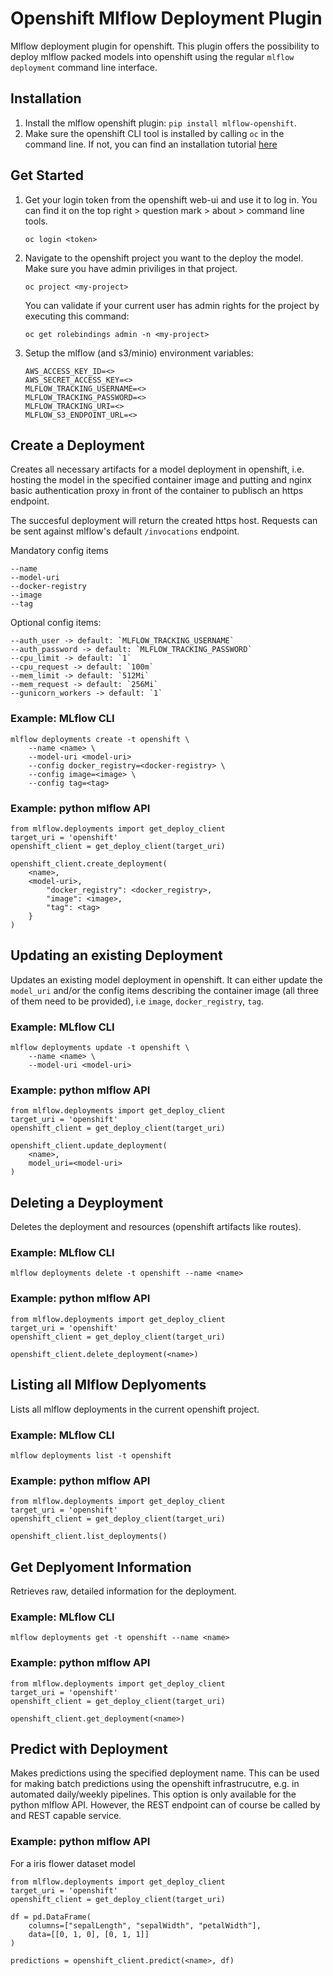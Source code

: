# Openshift Mlflow Deployment Plugin
Mlflow deployment plugin for openshift. This plugin offers the possibility to deploy mlflow packed models into openshift using the regular `mlflow deployment` command line interface.


## Installation
1. Install the mlflow openshift plugin: `pip install mlflow-openshift`.
2. Make sure the openshift CLI tool is installed by calling `oc` in the command line. If not, you can find an installation tutorial [here](https://docs.openshift.com/container-platform/3.11/cli_reference/get_started_cli.html) 

## Get Started
1. Get your login token from the openshift web-ui and use it to log in. You can find it on the top right > question mark > about > command line tools. 
    ```
    oc login <token>
    ```
2. Navigate to the openshift project you want to the deploy the model. Make sure you have admin priviliges in that project. 
    ```
    oc project <my-project>
    ```
    You can validate if your current user has admin rights for the project by executing this command:
    ```
    oc get rolebindings admin -n <my-project>
    ```
3. Setup the mlflow (and s3/minio) environment variables:
    ```
    AWS_ACCESS_KEY_ID=<>
    AWS_SECRET_ACCESS_KEY=<>
    MLFLOW_TRACKING_USERNAME=<>
    MLFLOW_TRACKING_PASSWORD=<>
    MLFLOW_TRACKING_URI=<>
    MLFLOW_S3_ENDPOINT_URL=<>
    ``` 


## Create a Deployment
Creates all necessary artifacts for a model deployment in openshift, i.e. hosting the model in the specified container image and putting and nginx basic authentication proxy in front of the container to publisch an https endpoint.

The succesful deployment will return the created https host. Requests can be sent against mlflow's default `/invocations` endpoint.

Mandatory config items
```
--name
--model-uri
--docker-registry
--image
--tag
```

Optional config items:
```
--auth_user -> default: `MLFLOW_TRACKING_USERNAME`
--auth_password -> default: `MLFLOW_TRACKING_PASSWORD`
--cpu_limit -> default: `1`
--cpu_request -> default: `100m`
--mem_limit -> default: `512Mi`
--mem_request -> default: `256Mi`
--gunicorn_workers -> default: `1`
```

### Example: MLflow CLI
```
mlflow deployments create -t openshift \
    --name <name> \
    --model-uri <model-uri>
    --config docker_registry=<docker-registry> \
    --config image=<image> \
    --config tag=<tag>
```

### Example: python mlflow API
```
from mlflow.deployments import get_deploy_client
target_uri = 'openshift'
openshift_client = get_deploy_client(target_uri)

openshift_client.create_deployment(
    <name>,
    <model-uri>,
        "docker_registry": <docker_registry>,
        "image": <image>,
        "tag": <tag>
    }
)
```

## Updating an existing Deployment
Updates an existing model deployment in openshift. It can either update
        the `model_uri` and/or the config items describing the container image (all three of them need to be provided),
        i.e `image`, `docker_registry`, `tag`.

### Example: MLflow CLI
```
mlflow deployments update -t openshift \
    --name <name> \
    --model-uri <model-uri>
```

### Example: python mlflow API
```
from mlflow.deployments import get_deploy_client
target_uri = 'openshift'
openshift_client = get_deploy_client(target_uri)

openshift_client.update_deployment(
    <name>,
    model_uri=<model-uri>
)
```

## Deleting a Deyployment
Deletes the deployment and resources (openshift artifacts like routes).

### Example: MLflow CLI
```
mlflow deployments delete -t openshift --name <name>
```

### Example: python mlflow API
```
from mlflow.deployments import get_deploy_client
target_uri = 'openshift'
openshift_client = get_deploy_client(target_uri)

openshift_client.delete_deployment(<name>)
```


## Listing all Mlflow Deplyoments
Lists all mlflow deployments in the current openshift project.

### Example: MLflow CLI
```
mlflow deployments list -t openshift
```

### Example: python mlflow API
```
from mlflow.deployments import get_deploy_client
target_uri = 'openshift'
openshift_client = get_deploy_client(target_uri)

openshift_client.list_deployments()
```

## Get Deplyoment Information
Retrieves raw, detailed information for the deployment.

### Example: MLflow CLI
```
mlflow deployments get -t openshift --name <name>
```

### Example: python mlflow API
```
from mlflow.deployments import get_deploy_client
target_uri = 'openshift'
openshift_client = get_deploy_client(target_uri)

openshift_client.get_deployment(<name>)
```


## Predict with Deployment
Makes predictions using the specified deployment name. This can be used for
making batch predictions using the openshift infrastrucutre, e.g. in automated
daily/weekly pipelines. This option is only available for the python mlflow API. However, the REST endpoint can of course be called by and REST capable service.

### Example: python mlflow API
For a iris flower dataset model
```
from mlflow.deployments import get_deploy_client
target_uri = 'openshift'
openshift_client = get_deploy_client(target_uri)

df = pd.DataFrame(
    columns=["sepalLength", "sepalWidth", "petalWidth"],
    data=[[0, 1, 0], [0, 1, 1]]
)

predictions = openshift_client.predict(<name>, df)
```